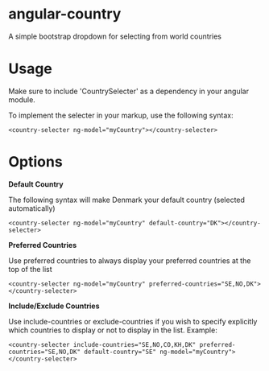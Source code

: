 # angular-country
A simple bootstrap dropdown for selecting from world countries

# Usage
Make sure to include 'CountrySelecter' as a dependency in your angular module.

To implement the selecter in your markup, use the following syntax:


`<country-selecter ng-model="myCountry"></country-selecter>`

# Options

**Default Country**

The following syntax will make Denmark your default country (selected automatically)

`<country-selecter ng-model="myCountry" default-country="DK"></country-selecter>`

**Preferred Countries**

Use preferred countries to always display your preferred countries at the top of the list


`<country-selecter ng-model="myCountry" preferred-countries="SE,NO,DK"></country-selecter>`

**Include/Exclude Countries**

Use include-countries or exclude-countries if you wish to specify explicitly which countries to display or not to display in the list.
Example:


`<country-selecter include-countries="SE,NO,CO,KH,DK" preferred-countries="SE,NO,DK" default-country="SE" ng-model="myCountry"></country-selecter>`
